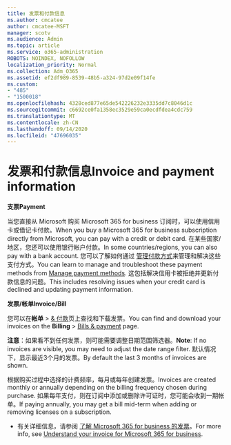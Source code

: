 ```yaml
---
title: 发票和付款信息
ms.author: cmcatee
author: cmcatee-MSFT
manager: scotv
ms.audience: Admin
ms.topic: article
ms.service: o365-administration
ROBOTS: NOINDEX, NOFOLLOW
localization_priority: Normal
ms.collection: Adm_O365
ms.assetid: ef2df989-8539-48b5-a324-97d2e09f14fe
ms.custom:
- "485"
- "1500018"
ms.openlocfilehash: 4328ced877e65de542226232e3335dd7c8046d1c
ms.sourcegitcommit: c6692ce0fa1358ec3529e59ca0ecdfdea4cdc759
ms.translationtype: MT
ms.contentlocale: zh-CN
ms.lasthandoff: 09/14/2020
ms.locfileid: "47696035"
---
```

# <a name="invoice-and-payment-information"></a><span data-ttu-id="94533-102">发票和付款信息</span><span class="sxs-lookup"><span data-stu-id="94533-102">Invoice and payment information</span></span>

<span data-ttu-id="94533-103">**支票**</span><span class="sxs-lookup"><span data-stu-id="94533-103">**Payment**</span></span>

<span data-ttu-id="94533-104">当您直接从 Microsoft 购买 Microsoft 365 for business 订阅时，可以使用信用卡或借记卡付款。</span><span class="sxs-lookup"><span data-stu-id="94533-104">When you buy a Microsoft 365 for business subscription directly from Microsoft, you can pay with a credit or debit card.</span></span>  <span data-ttu-id="94533-105">在某些国家/地区，您还可以使用银行帐户付款。</span><span class="sxs-lookup"><span data-stu-id="94533-105">In some countries/regions, you can also pay with a bank account.</span></span>  <span data-ttu-id="94533-106">您可以了解如何通过 [管理付款方式](https://docs.microsoft.com/microsoft-365/commerce/billing-and-payments/manage-payment-methods)来管理和解决这些支付方式。</span><span class="sxs-lookup"><span data-stu-id="94533-106">You can learn to manage and troubleshoot these payment methods from [Manage payment methods](https://docs.microsoft.com/microsoft-365/commerce/billing-and-payments/manage-payment-methods).</span></span> <span data-ttu-id="94533-107">这包括解决信用卡被拒绝并更新付款信息的问题。</span><span class="sxs-lookup"><span data-stu-id="94533-107">This includes resolving issues when your credit card is declined and updating payment information.</span></span>

<span data-ttu-id="94533-108">**发票/帐单**</span><span class="sxs-lookup"><span data-stu-id="94533-108">**Invoice/Bill**</span></span>

<span data-ttu-id="94533-109">您可以在**帐单**  >  [& 付款](https://go.microsoft.com/fwlink/p/?linkid=848039)页上查找和下载发票。</span><span class="sxs-lookup"><span data-stu-id="94533-109">You can find and download your invoices on the **Billing** > [Bills & payment](https://go.microsoft.com/fwlink/p/?linkid=848039) page.</span></span>  

<span data-ttu-id="94533-110">**注意**：如果看不到任何发票，则可能需要调整日期范围筛选器。</span><span class="sxs-lookup"><span data-stu-id="94533-110">**Note**: If no invoices are visible, you may need to adjust the date range filter.</span></span>  <span data-ttu-id="94533-111">默认情况下，显示最近3个月的发票。</span><span class="sxs-lookup"><span data-stu-id="94533-111">By default the last 3 months of invoices are shown.</span></span>

<span data-ttu-id="94533-112">根据购买过程中选择的计费频率，每月或每年创建发票。</span><span class="sxs-lookup"><span data-stu-id="94533-112">Invoices are created monthly or annually depending on the billing frequency chosen during purchase.</span></span>  <span data-ttu-id="94533-113">如果每年支付，则在订阅中添加或删除许可证时，您可能会收到一期帐单。</span><span class="sxs-lookup"><span data-stu-id="94533-113">If paying annually, you may get a bill mid-term when adding or removing licenses on a subscription.</span></span>

- <span data-ttu-id="94533-114">有关详细信息，请参阅 [了解 Microsoft 365 for business 的发票](https://docs.microsoft.com/microsoft-365/commerce/billing-and-payments/understand-your-invoice2)。</span><span class="sxs-lookup"><span data-stu-id="94533-114">For more info, see [Understand your invoice for Microsoft 365 for business](https://docs.microsoft.com/microsoft-365/commerce/billing-and-payments/understand-your-invoice2).</span></span>